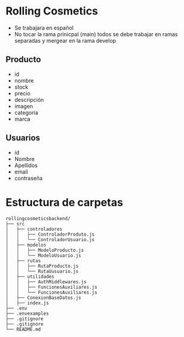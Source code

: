 # Rolling Cosmetics
* Se trabajara en español
* No tocar la rama prinicpal (main) todos se debe trabajar en ramas separadas y mergear en la rama develop
## Producto
- id
- nombre
- stock
- precio
- descripción
- imagen
- categoría
- marca
## Usuarios
- id
- Nombre
- Apellidos
- email
- contraseña
# Estructura de carpetas
	rollingcosmeticsbackend/
	├── src
	│   ├── controladores
	│   │   ├── ControladorProduto.js
	│   │   └── ControladorUsuario.js
    │   ├── modelos
    │   │   ├── ModeloProducto.js
	│   │   └── ModeloUsuario.js
	│   ├── rutas
    │   │   ├── RutaProducto.js
	│   │   └── RutaUusuario.js
    │   ├── utilidades
    │   │   ├── AuthMiddlewares.js
    │   │   ├── FuncionesAuxiliares.js
	│   │   └── FuncionesAuxiliares.js
    │   ├── ConexionBaseDatos.js
	│   ├── index.js
    ├── .env
    ├── .envexamples
    ├── .gitignore
	├── .gitignore
	└── README.md